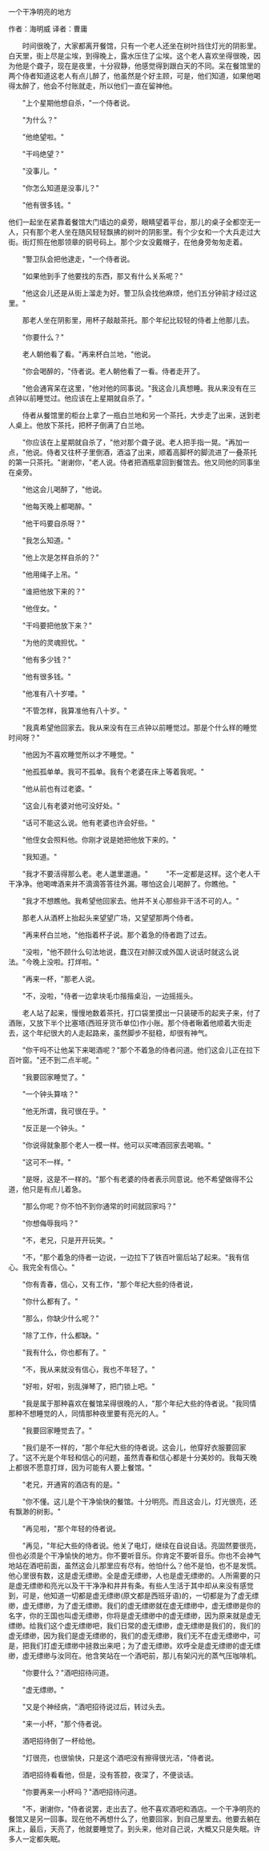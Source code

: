 一个干净明亮的地方

作者：海明威 译者：曹庸

　　时间很晚了，大家都离开餐馆，只有一个老人还坐在树叶挡住灯光的阴影里。白天里，街上尽是尘埃，到得晚上，露水压住了尘埃。这个老人喜欢坐得很晚，因为他是个聋子，现在是夜里，十分寂静，他感觉得到跟白天的不同。呆在餐馆里的两个侍者知道这老人有点儿醉了，他虽然是个好主顾，可是，他们知道，如果他喝得太醉了，他会不付账就走，所以他们一直在留神他。 

　　"上个星期他想自杀，"一个侍者说。 

　　"为什么？" 

　　"他绝望啦。" 

　　"干吗绝望？" 

　　"没事儿。" 

　　"你怎么知道是没事儿？" 

　　"他有很多钱。" 

他们一起坐在紧靠着餐馆大门墙边的桌旁，眼睛望着平台，那儿的桌子全都空无一人，只有那个老人坐在随风轻轻飘拂的树叶的阴影里。有个少女和一个大兵走过大街。街灯照在他那领章的铜号码上。那个少女没戴帽子，在他身旁匆匆走着。 

　　"警卫队会把他逮走，"一个侍者说。 

　　"如果他到手了他要找的东西，那又有什么关系呢？" 

　　"他这会儿还是从街上溜走为好。警卫队会找他麻烦，他们五分钟前才经过这里。" 

　　那老人坐在阴影里，用杯子敲敲茶托。那个年纪比较轻的侍者上他那儿去。 

　　"你要什么？" 

　　老人朝他看了看。"再来杯白兰地，"他说。 

　　"你会喝醉的，"侍者说。老人朝他看了一看。侍者走开了。 

　　"他会通宵呆在这里，"他对他的同事说。"我这会儿真想睡。我从来没有在三点钟以前睡觉过。他应该在上星期就自杀了。" 

　　侍者从餐馆里的柜台上拿了一瓶白兰地和另一个茶托，大步走了出来，送到老人桌上。他放下茶托，把杯子倒满了白兰地。 

　　"你应该在上星期就自杀了，"他对那个聋子说。老人把手指一晃。"再加一点，"他说。侍者又往杯子里倒酒，酒溢了出来，顺着高脚杯的脚流进了一叠茶托的第一只茶托。"谢谢你，"老人说。侍者把酒瓶拿回到餐馆去。他又同他的同事坐在桌旁。 

　　"他这会儿喝醉了，"他说。 

　　"他每天晚上都喝醉。" 

　　"他干吗要自杀呀？" 

　　"我怎么知道。" 

　　"他上次是怎样自杀的？" 

　　"他用绳子上吊。" 

　　"谁把他放下来的？" 

　　"他侄女。" 

　　"干吗要把他放下来？" 

　　"为他的灵魂担忧。" 

　　"他有多少钱？" 

　　"他有很多钱。" 

　　"他准有八十岁喽。" 

　　"不管怎样，我算准他有八十岁。" 

　　"我真希望他回家去。我从来没有在三点钟以前睡觉过。那是个什么样的睡觉时间呀？" 

　　"他因为不喜欢睡觉所以才不睡觉。" 

　　"他孤孤单单。我可不孤单。我有个老婆在床上等着我呢。" 

　　"他从前也有过老婆。" 

　　"这会儿有老婆对他可没好处。" 

　　"话可不能这么说。他有老婆也许会好些。" 

　　"他侄女会照料他。你刚才说是她把他放下来的。" 

　　"我知道。"

　　"我才不要活得那么老。老人邋里邋遢。" 
　
　"不一定都是这样。这个老人干干净净。他喝啤酒来并不滴滴答答往外漏。哪怕这会儿喝醉了。你瞧他。" 

　　"我才不想瞧他。我希望他回家去。他并不关心那些非干活不可的人。" 

　　那老人从酒杯上抬起头来望望广场，又望望那两个侍者。 

　　"再来杯白兰地，"他指着杯子说。那个着急的侍者跑了过去。 

　　"没啦，"他不顾什么句法地说，蠢汉在对醉汉或外国人说话时就这么说法。"今晚上没啦。打烊啦。" 

　　"再来一杯，"那老人说。 

　　"不，没啦，"侍者一边拿块毛巾揩揩桌沿，一边摇摇头。 

　　老人站了起来，慢慢地数着茶托，打口袋里摸出一只装硬币的起夹子来，付了酒账，又放下半个比塞塔(西班牙货币单位)作小账。那个侍者瞅着他顺着大街走去，这个年纪很大的人走起路来，虽然脚步不挺稳，却很有神气。 

　　"你干吗不让他呆下来喝酒呢？"那个不着急的侍者问道。他们这会儿正在拉下百叶窗。"还不到二点半呢。" 

　　"我要回家睡觉了。" 

　　"一个钟头算啥？" 

　　"他无所谓，我可很在乎。" 

　　"反正是一个钟头。" 

　　"你说得就象那个老人一模一样。他可以买啤酒回家去喝嘛。" 

　　"这可不一样。" 

　　"是呀，这是不一样的。"那个有老婆的侍者表示同意说。他不希望做得不公道，他只是有点儿着急。 

　　"那么你呢？你不怕不到你通常的时间就回家吗？" 

　　"你想侮辱我吗？" 

　　"不，老兄，只是开开玩笑。" 

　　"不，"那个着急的侍者一边说，一边拉下了铁百叶窗后站了起来。"我有信心。我完全有信心。" 

　　"你有青春，信心，又有工作，"那个年纪大些的侍者说， 

　　"你什么都有了。" 

　　"那么，你缺少什么呢？" 

　　"除了工作，什么都缺。" 

　　"我有什么，你也都有了。" 

　　"不，我从来就没有信心，我也不年轻了。" 

　　"好啦，好啦，别乱弹琴了，把门锁上吧。" 

　　"我是属于那种喜欢在餐馆呆得很晚的人，"那个年纪大些的侍者说。"我同情那种不想睡觉的人，同情那种夜里要有亮光的人。" 

　　"我要回家睡觉去了。" 

　　"我们是不一样的，"那个年纪大些的侍者说。这会儿，他穿好衣服要回家了。"这不光是个年轻和信心的问题，虽然青春和信心都是十分美妙的。我每天晚上都很不愿意打烊，因为可能有人要上餐馆。" 

　　"老兄，开通宵的酒店有的是。" 

　　"你不懂。这儿是个干净愉快的餐馆。十分明亮。而且这会儿，灯光很亮，还有飘渺的树影。" 

　　"再见啦，"那个年轻的侍者说。 

　　"再见，"年纪大些的侍者说。他关了电灯，继续在自说自话。亮固然要很亮，但也必须是个干净愉快的地方。你不要听音乐。你肯定不要听音乐。你也不会神气地站在酒吧前面，虽然这会儿那里应有尽有。他怕什么？他不是怕，也不是发慌。他心里很有数，这是虚无缥缈。全是虚无缥缈，人也是虚无缥缈的。人所需要的只是虚无缥缈和亮光以及干干净净和井井有条。有些人生活于其中却从来没有感觉到，可是，他知道一切都是虚无缥缈(原文都是西班牙语)的，一切都是为了虚无缥缈，虚无缥缈，为了虚无缥缈。我们的虚无缥缈就在虚无缥缈中，虚无缥缈是你的名字，你的王国也叫虚无缥缈，你将是虚无缥缈中的虚无缥缈，因为原来就是虚无缥缈。给我们这个虚无缥缈吧，我们日常的虚无缥缈，虚无缥缈是我们的，我们的虚无缥缈，因为我们是虚无缥缈的，我们的虚无缥缈，我们无不在虚无缥缈中，可是，把我们打虚无缥缈中拯救出来吧；为了虚无缥缈。欢呼全是虚无缥缈的虚无缥缈，虚无缥缈与汝同在。他含笑站在一个酒吧前，那儿有架闪光的蒸气压咖啡机。 

　　"你要什么？"酒吧招待问道。 

　　"虚无缥缈。" 

　　"又是个神经病，"酒吧招待说过后，转过头去。 

　　"来一小杯，"那个侍者说。 

　　酒吧招待倒了一杯给他。 

　　"灯很亮，也很愉快，只是这个酒吧没有擦得很光洁，"侍者说。 

　　酒吧招待看看他，但是，没有答腔，夜深了，不便谈话。 

　　"你要再来一小杯吗？"酒吧招待问道。 

　　"不，谢谢你，"侍者说罢，走出去了。他不喜欢酒吧和酒店。一个干净明亮的餐馆又是另一回事。现在他不再想什么了，他要回家，到自己屋里去。他要去躺在床上，最后，天亮了，他就要睡觉了。到头来，他对自己说，大概又只是失眠。许多人一定都失眠。
